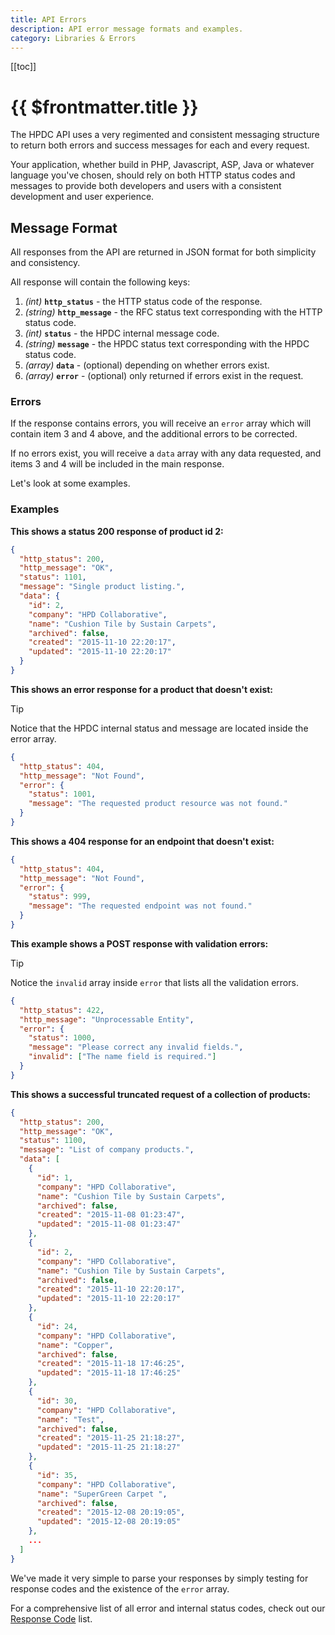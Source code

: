 ```yaml
---
title: API Errors
description: API error message formats and examples.
category: Libraries & Errors
---
```


[[toc]]

# {{ $frontmatter.title }}

The HPDC API uses a very regimented and consistent messaging structure to return both errors and success messages for each and every request.

Your application, whether build in PHP, Javascript, ASP, Java or whatever language you've chosen, should rely on both HTTP status codes and messages to provide both developers and users with a consistent development and user experience.

## Message Format

All responses from the API are returned in JSON format for both simplicity and consistency.

All response will contain the following keys:

1. _(int)_ **`http_status`** - the HTTP status code of the response.
2. _(string)_ **`http_message`** - the RFC status text corresponding with the HTTP status code.
3. _(int)_ **`status`** - the HPDC internal message code.
4. _(string)_ **`message`** - the HPDC status text corresponding with the HPDC status code.
5. _(array)_ **`data`** - (optional) depending on whether errors exist.
6. _(array)_ **`error`** - (optional) only returned if errors exist in the request.

### Errors

If the response contains errors, you will receive an `error` array which will contain item 3 and 4 above, and the additional errors to be corrected.

If no errors exist, you will receive a `data` array with any data requested, and items 3 and 4 will be included in the main response.

Let's look at some examples.

### Examples

**This shows a status 200 response of product id 2:**

```json
{
  "http_status": 200,
  "http_message": "OK",
  "status": 1101,
  "message": "Single product listing.",
  "data": {
    "id": 2,
    "company": "HPD Collaborative",
    "name": "Cushion Tile by Sustain Carpets",
    "archived": false,
    "created": "2015-11-10 22:20:17",
    "updated": "2015-11-10 22:20:17"
  }
}
```

**This shows an error response for a product that doesn't exist:**

> [!tip]
> Notice that the HPDC internal status and message are located inside the error array.

```json
{
  "http_status": 404,
  "http_message": "Not Found",
  "error": {
    "status": 1001,
    "message": "The requested product resource was not found."
  }
}
```

**This shows a 404 response for an endpoint that doesn't exist:**

```json
{
  "http_status": 404,
  "http_message": "Not Found",
  "error": {
    "status": 999,
    "message": "The requested endpoint was not found."
  }
}
```

**This example shows a POST response with validation errors:**

> [!tip]
> Notice the `invalid` array inside `error` that lists all the validation errors.

```json
{
  "http_status": 422,
  "http_message": "Unprocessable Entity",
  "error": {
    "status": 1000,
    "message": "Please correct any invalid fields.",
    "invalid": ["The name field is required."]
  }
}
```

**This shows a successful truncated request of a collection of products:**

```json
{
  "http_status": 200,
  "http_message": "OK",
  "status": 1100,
  "message": "List of company products.",
  "data": [
    {
      "id": 1,
      "company": "HPD Collaborative",
      "name": "Cushion Tile by Sustain Carpets",
      "archived": false,
      "created": "2015-11-08 01:23:47",
      "updated": "2015-11-08 01:23:47"
    },
    {
      "id": 2,
      "company": "HPD Collaborative",
      "name": "Cushion Tile by Sustain Carpets",
      "archived": false,
      "created": "2015-11-10 22:20:17",
      "updated": "2015-11-10 22:20:17"
    },
    {
      "id": 24,
      "company": "HPD Collaborative",
      "name": "Copper",
      "archived": false,
      "created": "2015-11-18 17:46:25",
      "updated": "2015-11-18 17:46:25"
    },
    {
      "id": 30,
      "company": "HPD Collaborative",
      "name": "Test",
      "archived": false,
      "created": "2015-11-25 21:18:27",
      "updated": "2015-11-25 21:18:27"
    },
    {
      "id": 35,
      "company": "HPD Collaborative",
      "name": "SuperGreen Carpet ",
      "archived": false,
      "created": "2015-12-08 20:19:05",
      "updated": "2015-12-08 20:19:05"
    },
    ...
  ]
}
```

We've made it very simple to parse your responses by simply testing for response codes and the existence of the `error` array.

For a comprehensive list of all error and internal status codes, check out our [Response Code](response-codes/) list.
